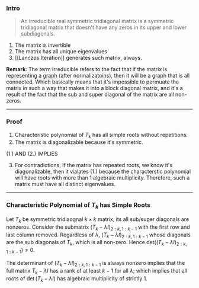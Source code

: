 
### **Intro**
> An irreducible real symmetric tridiagonal matrix is a symmetric tridiagonal matrix that doesn't have any zeros in its upper and lower subdiagonals. 


1. The matrix is invertible
2. The matrix has all unique eigenvalues
3. [[Lanczos Iteration]] generates such matrix, always. 


**Remark**:
The term irreducible refers to the fact that if the matrix is representing a graph (after normalizatoins), then it will be a graph that is all connected. Which basically means that it's impossible to permuate the matrix in such a way that makes it into a block diagonal matrix, and it's a result of the fact that the sub and super diagonal of the matrix are all non-zeros. 


---
### **Proof**

1. Characteristic polynomial of $T_k$ has all simple roots without repetitions.
2. The matrix is diagonalizable because it's symmetric. 

(1.) AND (2.) IMPLIES

3. For contradictions, If the matrix has repeated roots, we know it's diagonalizable, then it vialates (1.) because the characterstic polynomial will have roots with more than 1 algebraic multiplicity.  Therefore, such a matrix must have all distinct eigenvalues. 
 
---
### **Characteristic Polynomial of $T_k$ has Simple Roots**

Let $T_k$ be symmetric tridiaognal $k\times k$ matrix, its all sub/super diagonals are nonzeros. Consider the submatrix $(T_k - \lambda I)_{2:k, 1:k-1}$ with the first row and last column removed. Regardless of $\lambda$, $(T_k - \lambda I)_{2:k, 1:k-1}$ whose diagonals are the sub diagonals of $T_k$, which is all non-zero. Hence $\text{det}((T_k - \lambda I)_{2:k, 1:k-1})\neq 0$. 

The determinant of $(T_k - \lambda I)_{2:k, 1:k-1}$ is always nonzero implies that the full matrix $T_k - \lambda I$ has a rank of at least $k - 1$ for all $\lambda$; which implies that all roots of $\det(T_k - \lambda I)$ has algebraic multiplicity of strictly 1. 

